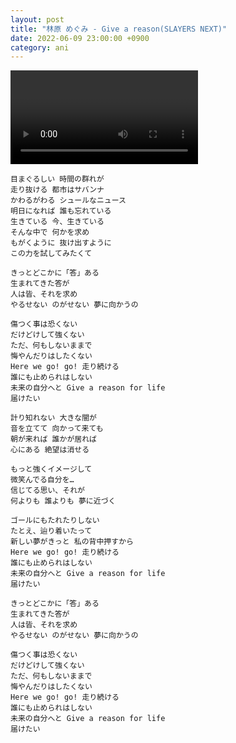 ```yaml
---
layout: post
title: "林原 めぐみ - Give a reason(SLAYERS NEXT)"
date: 2022-06-09 23:00:00 +0900
category: ani
---
```


<div class="video-container">
    <video id="player" class="video-js vjs-default-skin vjs-big-play-centered" data-json="/public/json/ani/林原 めぐみ - Give a reason(SLAYERS NEXT).json"></video>
</div>

```
目まぐるしい 時間の群れが
走り抜ける 都市はサバンナ
かわるがわる シュールなニュース
明日になれば 誰も忘れている
生きている 今、生きている
そんな中で 何かを求め
もがくように 抜け出すように
この力を試してみたくて

きっとどこかに「答」ある
生まれてきた答が
人は皆、それを求め
やるせない のがせない 夢に向かうの

傷つく事は恐くない
だけどけして強くない
ただ、何もしないままで
悔やんだりはしたくない
Here we go! go! 走り続ける
誰にも止められはしない
未来の自分へと Give a reason for life
届けたい

計り知れない 大きな闇が
音を立てて 向かって来ても
朝が来れば 誰かが居れば
心にある 絶望は消せる

もっと強くイメージして
微笑んでる自分を…
信じてる思い、それが
何よりも 誰よりも 夢に近づく

ゴールにもたれたりしない
たとえ、辿り着いたって
新しい夢がきっと 私の背中押すから
Here we go! go! 走り続ける
誰にも止められはしない
未来の自分へと Give a reason for life
届けたい

きっとどこかに「答」ある
生まれてきた答が
人は皆、それを求め
やるせない のがせない 夢に向かうの

傷つく事は恐くない
だけどけして強くない
ただ、何もしないままで
悔やんだりはしたくない
Here we go! go! 走り続ける
誰にも止められはしない
未来の自分へと Give a reason for life
届けたい
```